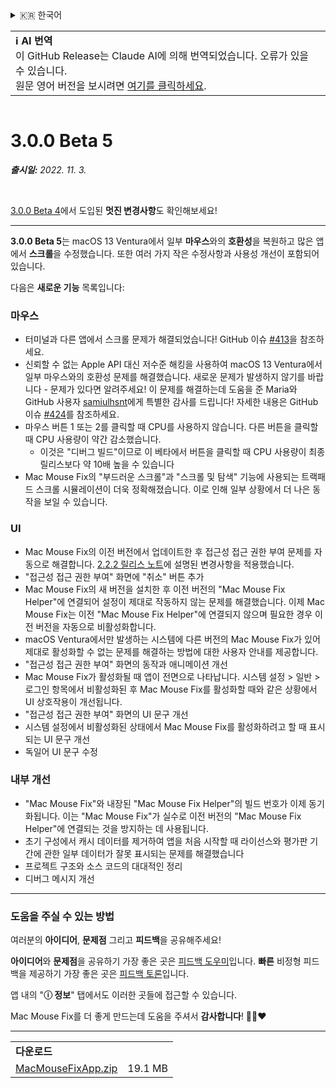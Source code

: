 <details>
<summary>🇰🇷 한국어</summary>

[🇬🇧 English (GitHub Release)](https://github.com/noah-nuebling/mac-mouse-fix/releases/tag/3.0.0-Beta-5)\
[🇦🇩 Català](https://redirect.macmousefix.com/?target=mmf-release&tag=3.0.0-Beta-5&locale=ca)\
[🇩🇪 Deutsch](https://redirect.macmousefix.com/?target=mmf-release&tag=3.0.0-Beta-5&locale=de)\
[🇪🇸 Español](https://redirect.macmousefix.com/?target=mmf-release&tag=3.0.0-Beta-5&locale=es)\
[🇫🇷 Français](https://redirect.macmousefix.com/?target=mmf-release&tag=3.0.0-Beta-5&locale=fr)\
[🇮🇩 Indonesia](https://redirect.macmousefix.com/?target=mmf-release&tag=3.0.0-Beta-5&locale=id)\
[🇮🇹 Italiano](https://redirect.macmousefix.com/?target=mmf-release&tag=3.0.0-Beta-5&locale=it)\
[🇭🇺 Magyar](https://redirect.macmousefix.com/?target=mmf-release&tag=3.0.0-Beta-5&locale=hu)\
[🇳🇱 Nederlands](https://redirect.macmousefix.com/?target=mmf-release&tag=3.0.0-Beta-5&locale=nl)\
[🇵🇱 Polski](https://redirect.macmousefix.com/?target=mmf-release&tag=3.0.0-Beta-5&locale=pl)\
[🇧🇷 Português (Brasil)](https://redirect.macmousefix.com/?target=mmf-release&tag=3.0.0-Beta-5&locale=pt-BR)\
[🇵🇹 Português (Portugal)](https://redirect.macmousefix.com/?target=mmf-release&tag=3.0.0-Beta-5&locale=pt-PT)\
[🇷🇴 Română](https://redirect.macmousefix.com/?target=mmf-release&tag=3.0.0-Beta-5&locale=ro)\
[🇸🇪 Svenska](https://redirect.macmousefix.com/?target=mmf-release&tag=3.0.0-Beta-5&locale=sv)\
[🇻🇳 Tiếng Việt](https://redirect.macmousefix.com/?target=mmf-release&tag=3.0.0-Beta-5&locale=vi)\
[🇹🇷 Türkçe](https://redirect.macmousefix.com/?target=mmf-release&tag=3.0.0-Beta-5&locale=tr)\
[🇨🇿 Čeština](https://redirect.macmousefix.com/?target=mmf-release&tag=3.0.0-Beta-5&locale=cs)\
[🇬🇷 Ελληνικά](https://redirect.macmousefix.com/?target=mmf-release&tag=3.0.0-Beta-5&locale=el)\
[🇷🇺 Русский](https://redirect.macmousefix.com/?target=mmf-release&tag=3.0.0-Beta-5&locale=ru)\
[🇺🇦 Українська](https://redirect.macmousefix.com/?target=mmf-release&tag=3.0.0-Beta-5&locale=uk)\
[🇮🇱 עברית](https://redirect.macmousefix.com/?target=mmf-release&tag=3.0.0-Beta-5&locale=he)\
[🇸🇦 العربية](https://redirect.macmousefix.com/?target=mmf-release&tag=3.0.0-Beta-5&locale=ar)\
[🇮🇳 हिन्दी](https://redirect.macmousefix.com/?target=mmf-release&tag=3.0.0-Beta-5&locale=hi)\
[🇹🇭 ไทย](https://redirect.macmousefix.com/?target=mmf-release&tag=3.0.0-Beta-5&locale=th)\
[🇨🇳 中文 (简体)](https://redirect.macmousefix.com/?target=mmf-release&tag=3.0.0-Beta-5&locale=zh-Hans)\
[🇨🇳 中文 (繁體)](https://redirect.macmousefix.com/?target=mmf-release&tag=3.0.0-Beta-5&locale=zh-Hant)\
[🇭🇰 中文（香港)](https://redirect.macmousefix.com/?target=mmf-release&tag=3.0.0-Beta-5&locale=zh-HK)\
[🇯🇵 日本語](https://redirect.macmousefix.com/?target=mmf-release&tag=3.0.0-Beta-5&locale=ja)\
**🇰🇷 한국어**\
[Help translate Mac Mouse Fix to different languages!](https://github.com/noah-nuebling/mac-mouse-fix/discussions/731)
</details>
<table align=><td>
<b>ℹ️ AI 번역</b><br>
이 GitHub Release는 Claude AI에 의해 번역되었습니다. 오류가 있을 수 있습니다.<br>
원문 영어 버전을 보시려면 <a href="https://github.com/noah-nuebling/mac-mouse-fix/releases/tag/3.0.0-Beta-5">여기를 클릭하세요</a>.
</td></table>

<table></table>

# 3.0.0 Beta 5
***출시일:** 2022. 11. 3.*

<br>

[3.0.0 Beta 4](https://redirect.macmousefix.com/?target=mmf-release&tag=3.0.0-Beta-4&locale=ko)에서 도입된 **멋진 변경사항**도 확인해보세요!

---

**3.0.0 Beta 5**는 macOS 13 Ventura에서 일부 **마우스**와의 **호환성**을 복원하고 많은 앱에서 **스크롤**을 수정했습니다.
또한 여러 가지 작은 수정사항과 사용성 개선이 포함되어 있습니다.

다음은 **새로운 기능** 목록입니다:

### 마우스

- 터미널과 다른 앱에서 스크롤 문제가 해결되었습니다! GitHub 이슈 [#413](https://github.com/noah-nuebling/mac-mouse-fix/issues/413)을 참조하세요.
- 신뢰할 수 없는 Apple API 대신 저수준 해킹을 사용하여 macOS 13 Ventura에서 일부 마우스와의 호환성 문제를 해결했습니다. 새로운 문제가 발생하지 않기를 바랍니다 - 문제가 있다면 알려주세요! 이 문제를 해결하는데 도움을 준 Maria와 GitHub 사용자 [samiulhsnt](https://github.com/samiulhsnt)에게 특별한 감사를 드립니다! 자세한 내용은 GitHub 이슈 [#424](https://github.com/noah-nuebling/mac-mouse-fix/issues/424)를 참조하세요.
- 마우스 버튼 1 또는 2를 클릭할 때 CPU를 사용하지 않습니다. 다른 버튼을 클릭할 때 CPU 사용량이 약간 감소했습니다.
    - 이것은 "디버그 빌드"이므로 이 베타에서 버튼을 클릭할 때 CPU 사용량이 최종 릴리스보다 약 10배 높을 수 있습니다
- Mac Mouse Fix의 "부드러운 스크롤"과 "스크롤 및 탐색" 기능에 사용되는 트랙패드 스크롤 시뮬레이션이 더욱 정확해졌습니다. 이로 인해 일부 상황에서 더 나은 동작을 보일 수 있습니다.

### UI

- Mac Mouse Fix의 이전 버전에서 업데이트한 후 접근성 접근 권한 부여 문제를 자동으로 해결합니다. [2.2.2 릴리스 노트](https://redirect.macmousefix.com/?target=mmf-release&tag=2.2.2&locale=ko)에 설명된 변경사항을 적용했습니다.
- "접근성 접근 권한 부여" 화면에 "취소" 버튼 추가
- Mac Mouse Fix의 새 버전을 설치한 후 이전 버전의 "Mac Mouse Fix Helper"에 연결되어 설정이 제대로 작동하지 않는 문제를 해결했습니다. 이제 Mac Mouse Fix는 이전 "Mac Mouse Fix Helper"에 연결되지 않으며 필요한 경우 이전 버전을 자동으로 비활성화합니다.
- macOS Ventura에서만 발생하는 시스템에 다른 버전의 Mac Mouse Fix가 있어 제대로 활성화할 수 없는 문제를 해결하는 방법에 대한 사용자 안내를 제공합니다.
- "접근성 접근 권한 부여" 화면의 동작과 애니메이션 개선
- Mac Mouse Fix가 활성화될 때 앱이 전면으로 나타납니다. 시스템 설정 > 일반 > 로그인 항목에서 비활성화된 후 Mac Mouse Fix를 활성화할 때와 같은 상황에서 UI 상호작용이 개선됩니다.
- "접근성 접근 권한 부여" 화면의 UI 문구 개선
- 시스템 설정에서 비활성화된 상태에서 Mac Mouse Fix를 활성화하려고 할 때 표시되는 UI 문구 개선
- 독일어 UI 문구 수정

### 내부 개선

- "Mac Mouse Fix"와 내장된 "Mac Mouse Fix Helper"의 빌드 번호가 이제 동기화됩니다. 이는 "Mac Mouse Fix"가 실수로 이전 버전의 "Mac Mouse Fix Helper"에 연결되는 것을 방지하는 데 사용됩니다.
- 초기 구성에서 캐시 데이터를 제거하여 앱을 처음 시작할 때 라이선스와 평가판 기간에 관한 일부 데이터가 잘못 표시되는 문제를 해결했습니다
- 프로젝트 구조와 소스 코드의 대대적인 정리
- 디버그 메시지 개선

---

### 도움을 주실 수 있는 방법

여러분의 **아이디어**, **문제점** 그리고 **피드백**을 공유해주세요!

**아이디어**와 **문제점**을 공유하기 가장 좋은 곳은 [피드백 도우미](https://noah-nuebling.github.io/mac-mouse-fix-feedback-assistant/?type=bug-report)입니다.
**빠른** 비정형 피드백을 제공하기 가장 좋은 곳은 [피드백 토론](https://github.com/noah-nuebling/mac-mouse-fix/discussions/366)입니다.

앱 내의 "**ⓘ 정보**" 탭에서도 이러한 곳들에 접근할 수 있습니다.

Mac Mouse Fix를 더 좋게 만드는데 도움을 주셔서 **감사합니다**! 💙💛❤️

---

<table align="start">
<tr>
    <td colspan=2>
        <b>다운로드</b>
    </td>
</tr>
<tr>
    <td><a href="https://github.com/noah-nuebling/mac-mouse-fix/releases/download/3.0.0-Beta-5/MacMouseFixApp.zip">MacMouseFixApp.zip</a></td>
    <td>19.1 MB</td>
</tr>
</table>
